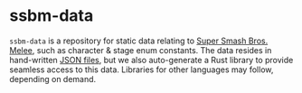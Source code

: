 # ssbm-data

`ssbm-data` is a repository for static data relating to [Super Smash Bros. Melee](https://en.wikipedia.org/wiki/Super_Smash_Bros._Melee), such as character & stage enum constants. The data resides in hand-written [JSON files](./resources), but we also auto-generate a Rust library to provide seamless access to this data. Libraries for other languages may follow, depending on demand.

